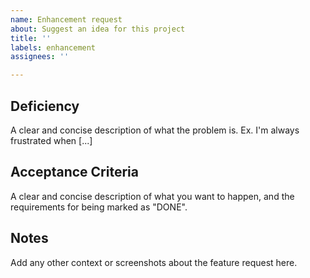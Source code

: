 ```yaml
---
name: Enhancement request
about: Suggest an idea for this project
title: ''
labels: enhancement
assignees: ''

---
```


## Deficiency
A clear and concise description of what the problem is. Ex. I'm always frustrated when [...]

## Acceptance Criteria
A clear and concise description of what you want to happen, and the requirements for being marked as "DONE".

## Notes
Add any other context or screenshots about the feature request here.
